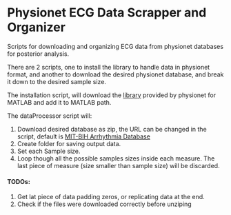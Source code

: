 # Physionet ECG Data Scrapper and Organizer
Scripts for downloading and organizing ECG data from physionet databases for posterior analysis.

There are 2 scripts, one to install the library to handle data in physionet format, and another to download the desired physionet database, and break it down to the desired sample size.

The installation script, will download the [library](https://www.physionet.org/content/wfdb-matlab/0.10.0/) provided by physionet for MATLAB and add it to MATLAB path.

The dataProcessor script will:
<ol>
  <li>
    Download desired database as zip, the URL can be changed in the script, default is <a href="https://physionet.org/content/mitdb/1.0.0/">MIT-BIH Arrhythmia Database</a>
  </li>
  <li>
    Create folder for saving output data.
  </li>
  <li>
    Set each Sample size.
  </li>
  <li>
    Loop though all the possible samples sizes inside each measure. The last piece of measure (size smaller than sample size) will be discarded.
  </li>
</ol>



<h4>
TODOs:
</h4>
<ol>
  <li>
    Get lat piece of data padding zeros, or replicating data at the end.
  </li>
  <li>
    Check if the files were downloaded correctly before unziping
  </li>
</ol>